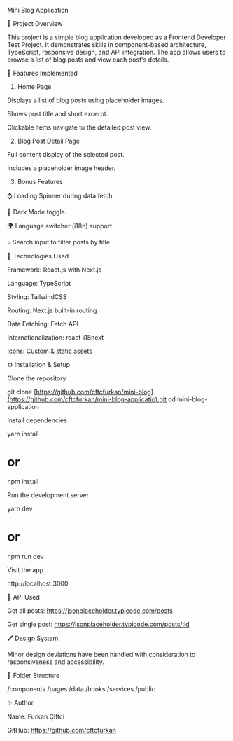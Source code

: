 Mini Blog Application

🌟 Project Overview

This project is a simple blog application developed as a Frontend Developer Test Project. It demonstrates skills in component-based architecture, TypeScript, responsive design, and API integration. The app allows users to browse a list of blog posts and view each post's details.

🧰 Features Implemented

1. Home Page

Displays a list of blog posts using placeholder images.

Shows post title and short excerpt.

Clickable items navigate to the detailed post view.

2. Blog Post Detail Page

Full content display of the selected post.

Includes a placeholder image header.

3. Bonus Features

⌚ Loading Spinner during data fetch.

🌚 Dark Mode toggle.

🌍 Language switcher (i18n) support.

⌕ Search input to filter posts by title.

🚀 Technologies Used

Framework: React.js with Next.js

Language: TypeScript

Styling: TailwindCSS

Routing: Next.js built-in routing

Data Fetching: Fetch API

Internationalization: react-i18next

Icons: Custom & static assets

⚙️ Installation & Setup

Clone the repository

git clone [https://github.com/cftcfurkan/mini-blog](https://github.com/cftcfurkan/mini-blog-applicatio).git
cd mini-blog-application

Install dependencies

yarn install
# or
npm install

Run the development server

yarn dev
# or
npm run dev

Visit the app

http://localhost:3000

🔗 API Used

Get all posts:
https://jsonplaceholder.typicode.com/posts

Get single post:
https://jsonplaceholder.typicode.com/posts/:id

🖊️ Design System

Minor design deviations have been handled with consideration to responsiveness and accessibility.

📄 Folder Structure

/components
/pages
/data
/hooks
/services
/public

✨ Author

Name: Furkan Çiftci

GitHub: https://github.com/cftcfurkan
